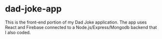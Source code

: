 # dad-joke-app
This is the front-end portion of my Dad Joke application. The app uses React and Firebase connected to a Node.js/Express/Mongodb backend that I also coded.
